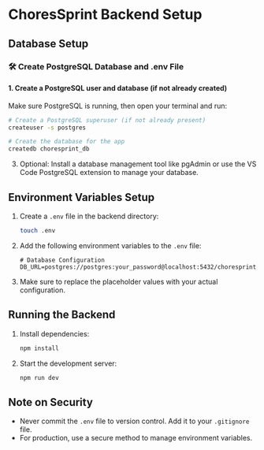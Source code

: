 # ChoresSprint Backend Setup

## Database Setup

### 🛠 Create PostgreSQL Database and .env File

#### 1. Create a PostgreSQL user and database (if not already created)

Make sure PostgreSQL is running, then open your terminal and run:

```bash
# Create a PostgreSQL superuser (if not already present)
createuser -s postgres

# Create the database for the app
createdb choresprint_db
```

3. Optional: Install a database management tool like pgAdmin or use the VS Code PostgreSQL extension to manage your database.

## Environment Variables Setup

1. Create a `.env` file in the backend directory:

   ```bash
   touch .env
   ```

2. Add the following environment variables to the `.env` file:

   ```
   # Database Configuration
   DB_URL=postgres://postgres:your_password@localhost:5432/choresprint_db
   ```

3. Make sure to replace the placeholder values with your actual configuration.

## Running the Backend

1. Install dependencies:

   ```bash
   npm install
   ```

2. Start the development server:
   ```bash
   npm run dev
   ```

## Note on Security

- Never commit the `.env` file to version control. Add it to your `.gitignore` file.
- For production, use a secure method to manage environment variables.
